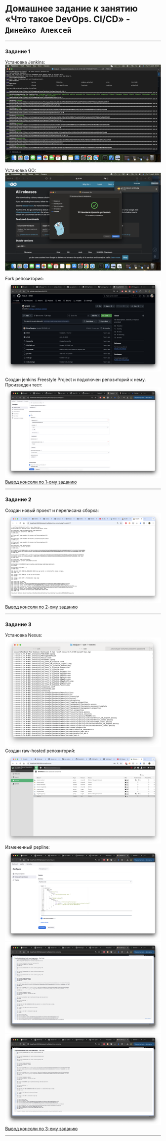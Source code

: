 # Домашнее задание к занятию «Что такое DevOps. СI/СD» - `Динейко Алексей`

---

### Задание 1
Установка Jenkins:
![Скриншот-1](https://github.com/Neoju5t/Netology/blob/fa4dbaed6131f78956487ccfb9197e3e150db04f/img/1.png)

Установка GO:
![Скриншот-2](https://github.com/Neoju5t/Netology/blob/d0318463712db07c8b80908353e745bf9fc09608/img/3.png)

Fork репозитория:
![Скриншот-3](https://github.com/Neoju5t/Netology/blob/4721c76089492b9bc8e60e164fdd19f5e2df80a2/img/14.png)

Создан  jenkins Freestyle Project и подключен репозиторий к нему. Произведен тест:
![Скриншот-4](https://github.com/Neoju5t/Netology/blob/d0318463712db07c8b80908353e745bf9fc09608/img/6.png)
[Вывод консоли по 1-ому заданию](https://github.com/Neoju5t/Netology/blob/main/img/1.txt "Вывод консоли")


---

### Задание 2

Создан новый проект и переписана сборка:
![Скриншот-5](https://github.com/Neoju5t/Netology/blob/5a8353c5e5a95629ad3dd1742360ee72b661010f/img/17.png)
[Вывод консоли по 2-ому заданию](https://github.com/Neoju5t/Netology/blob/main/img/2.txt "Вывод консоли")

---

### Задание 3

Установка Nexus:
![Скриншот-6](https://github.com/Neoju5t/Netology/blob/dfdd69e38b72e8950886f597b7a77f3db3323d4b/img/15.png)
Создан raw-hosted репозиторий:
![Скриншот-7](https://github.com/Neoju5t/Netology/blob/80dd78f80fd10a686d41e9fe5c891cef86ba2139/img/16.png)
Измененный pepline:
![Скриншот-8](https://github.com/Neoju5t/Netology/blob/5a8353c5e5a95629ad3dd1742360ee72b661010f/img/10.png)
![Скриншот-9](https://github.com/Neoju5t/Netology/blob/5a8353c5e5a95629ad3dd1742360ee72b661010f/img/11.png)
![Скриншот-10](https://github.com/Neoju5t/Netology/blob/5a8353c5e5a95629ad3dd1742360ee72b661010f/img/12.png)
[Вывод консоли по 3-ему заданию](https://github.com/Neoju5t/Netology/blob/main/img/3.txt "Вывод консоли")

---
